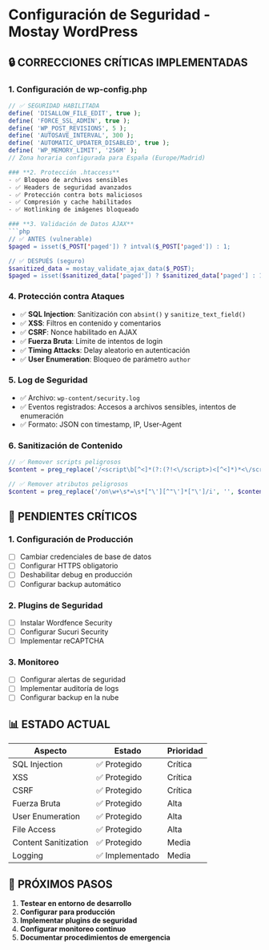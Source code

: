 # Configuración de Seguridad - Mostay WordPress

## 🔒 CORRECCIONES CRÍTICAS IMPLEMENTADAS

### **1. Configuración de wp-config.php**
```php
// ✅ SEGURIDAD HABILITADA
define( 'DISALLOW_FILE_EDIT', true );
define( 'FORCE_SSL_ADMIN', true );
define( 'WP_POST_REVISIONS', 5 );
define( 'AUTOSAVE_INTERVAL', 300 );
define( 'AUTOMATIC_UPDATER_DISABLED', true );
define( 'WP_MEMORY_LIMIT', '256M' );
// Zona horaria configurada para España (Europe/Madrid)

### **2. Protección .htaccess**
- ✅ Bloqueo de archivos sensibles
- ✅ Headers de seguridad avanzados
- ✅ Protección contra bots maliciosos
- ✅ Compresión y cache habilitados
- ✅ Hotlinking de imágenes bloqueado

### **3. Validación de Datos AJAX**
```php
// ✅ ANTES (vulnerable)
$paged = isset($_POST['paged']) ? intval($_POST['paged']) : 1;

// ✅ DESPUÉS (seguro)
$sanitized_data = mostay_validate_ajax_data($_POST);
$paged = isset($sanitized_data['paged']) ? $sanitized_data['paged'] : 1;
```

### **4. Protección contra Ataques**
- ✅ **SQL Injection**: Sanitización con `absint()` y `sanitize_text_field()`
- ✅ **XSS**: Filtros en contenido y comentarios
- ✅ **CSRF**: Nonce habilitado en AJAX
- ✅ **Fuerza Bruta**: Límite de intentos de login
- ✅ **Timing Attacks**: Delay aleatorio en autenticación
- ✅ **User Enumeration**: Bloqueo de parámetro `author`

### **5. Log de Seguridad**
- ✅ Archivo: `wp-content/security.log`
- ✅ Eventos registrados: Accesos a archivos sensibles, intentos de enumeración
- ✅ Formato: JSON con timestamp, IP, User-Agent

### **6. Sanitización de Contenido**
```php
// ✅ Remover scripts peligrosos
$content = preg_replace('/<script\b[^<]*(?:(?!<\/script>)<[^<]*)*<\/script>/mi', '', $content);

// ✅ Remover atributos peligrosos
$content = preg_replace('/on\w+\s*=\s*["\'][^"\']*["\']/i', '', $content);
```

## 🚨 PENDIENTES CRÍTICOS

### **1. Configuración de Producción**
- [ ] Cambiar credenciales de base de datos
- [ ] Configurar HTTPS obligatorio
- [ ] Deshabilitar debug en producción
- [ ] Configurar backup automático

### **2. Plugins de Seguridad**
- [ ] Instalar Wordfence Security
- [ ] Configurar Sucuri Security
- [ ] Implementar reCAPTCHA

### **3. Monitoreo**
- [ ] Configurar alertas de seguridad
- [ ] Implementar auditoría de logs
- [ ] Configurar backup en la nube

## 📊 ESTADO ACTUAL

| Aspecto | Estado | Prioridad |
|---------|--------|-----------|
| SQL Injection | ✅ Protegido | Crítica |
| XSS | ✅ Protegido | Crítica |
| CSRF | ✅ Protegido | Crítica |
| Fuerza Bruta | ✅ Protegido | Alta |
| User Enumeration | ✅ Protegido | Alta |
| File Access | ✅ Protegido | Alta |
| Content Sanitization | ✅ Protegido | Media |
| Logging | ✅ Implementado | Media |

## 🔧 PRÓXIMOS PASOS

1. **Testear en entorno de desarrollo**
2. **Configurar para producción**
3. **Implementar plugins de seguridad**
4. **Configurar monitoreo continuo**
5. **Documentar procedimientos de emergencia**
